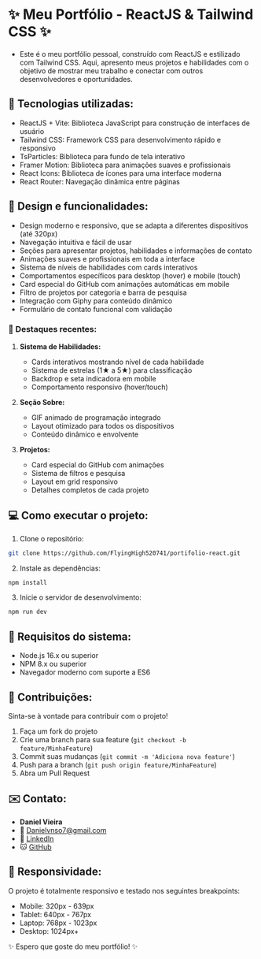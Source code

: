 # ✨ Meu Portfólio - ReactJS & Tailwind CSS ✨
- Este é o meu portfólio pessoal, construído com ReactJS e estilizado com Tailwind CSS. Aqui, apresento meus projetos e habilidades com o objetivo de mostrar meu trabalho e conectar com outros desenvolvedores e oportunidades.

## 🚀 Tecnologias utilizadas:

- ReactJS + Vite: Biblioteca JavaScript para construção de interfaces de usuário
- Tailwind CSS: Framework CSS para desenvolvimento rápido e responsivo
- TsParticles: Biblioteca para fundo de tela interativo
- Framer Motion: Biblioteca para animações suaves e profissionais
- React Icons: Biblioteca de ícones para uma interface moderna
- React Router: Navegação dinâmica entre páginas

## 🎨 Design e funcionalidades:

- Design moderno e responsivo, que se adapta a diferentes dispositivos (até 320px)
- Navegação intuitiva e fácil de usar
- Seções para apresentar projetos, habilidades e informações de contato
- Animações suaves e profissionais em toda a interface
- Sistema de níveis de habilidades com cards interativos
- Comportamentos específicos para desktop (hover) e mobile (touch)
- Card especial do GitHub com animações automáticas em mobile
- Filtro de projetos por categoria e barra de pesquisa
- Integração com Giphy para conteúdo dinâmico
- Formulário de contato funcional com validação

### 🌟 Destaques recentes:

1. **Sistema de Habilidades:**
   - Cards interativos mostrando nível de cada habilidade
   - Sistema de estrelas (1★ a 5★) para classificação
   - Backdrop e seta indicadora em mobile
   - Comportamento responsivo (hover/touch)

2. **Seção Sobre:**
   - GIF animado de programação integrado
   - Layout otimizado para todos os dispositivos
   - Conteúdo dinâmico e envolvente

3. **Projetos:**
   - Card especial do GitHub com animações
   - Sistema de filtros e pesquisa
   - Layout em grid responsivo
   - Detalhes completos de cada projeto

## 💻 Como executar o projeto:

1. Clone o repositório:
```bash
git clone https://github.com/FlyingHigh520741/portifolio-react.git
```

2. Instale as dependências:
```bash
npm install
```

3. Inicie o servidor de desenvolvimento:
```bash
npm run dev
```

## 🔧 Requisitos do sistema:

- Node.js 16.x ou superior
- NPM 8.x ou superior
- Navegador moderno com suporte a ES6

## 🤝 Contribuições:

Sinta-se à vontade para contribuir com o projeto! 

1. Faça um fork do projeto
2. Crie uma branch para sua feature (`git checkout -b feature/MinhaFeature`)
3. Commit suas mudanças (`git commit -m 'Adiciona nova feature'`)
4. Push para a branch (`git push origin feature/MinhaFeature`)
5. Abra um Pull Request

## ✉️ Contato:

- **Daniel Vieira**
- 📧 Danielvnso7@gmail.com
- 💼 [LinkedIn](https://www.linkedin.com/in/daniel-vieira-novais-3a644a148/)
- 🐱 [GitHub](https://github.com/FlyingHigh520741)

## 📱 Responsividade:

O projeto é totalmente responsivo e testado nos seguintes breakpoints:
- Mobile: 320px - 639px
- Tablet: 640px - 767px
- Laptop: 768px - 1023px
- Desktop: 1024px+

✨ Espero que goste do meu portfólio! ✨
